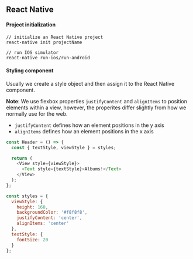## React Native

#### Project initialization

```
// initialize an React Native project
react-native init projectName

// run IOS simulator
react-native run-ios/run-android
```

#### Styling component

Usually we create a style object and then assign it to the React Native component.

__Note__: We use flexbox properties `justifyContent` and `alignItems` to position elements within a view, however, the properites differ slightly from how we normally use for the web.

- `justifyContent` defines how an element positions in the y axis
- `alignItems` defines how an element positions in the x axis

```js
const Header = () => {
  const { textStyle, viewStyle } = styles;

  return (
    <View style={viewStyle}>
      <Text style={textStyle}>Albums!</Text>
    </View>
  );
};

const styles = {
  viewStyle: {
    height: 160,
    backgroundColor: '#f8f8f8',
    justifyContent: 'center',
    alignItems: 'center'
  },
  textStyle: {
    fontSize: 20
  }
};
```
